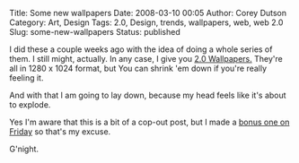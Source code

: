 Title: Some new wallpapers
Date: 2008-03-10 00:05
Author: Corey Dutson
Category: Art, Design
Tags: 2.0, Design, trends, wallpapers, web, web 2.0
Slug: some-new-wallpapers
Status: published

I did these a couple weeks ago with the idea of doing a whole series of
them. I still might, actually. In any case, I give you [2.0
Wallpapers.](/wallpapers/?album=7&gallery=22 "2.0 Wallpapers") They're
all in 1280 x 1024 format, but You can shrink 'em down if you're really
feeling it.

And with that I am going to lay down, because my head feels like it's
about to explode.

Yes I'm aware that this is a bit of a cop-out post, but I made a [bonus
one on Friday](/2008/03/07/thanks-sharepoint/ "Thanks SharePoint") so
that's my excuse.

G'night.
